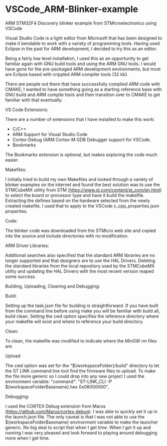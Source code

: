 # VSCode_ARM-Blinker-example

ARM STM32F4 Discovery blinker example from STMicroelectronics using VSCode

Visual Studio Code is a light editor from Microsoft that has been designed to make it bendable to work with a variety of programming tools. Having used Eclipse in the past for ARM development, I decided to try this as an editor.

Being a fairly low level installation, I used this as an opportunity to get familiar again with GNU build tools and using the ARM GNU tools. I would have gone for the pre-packaged ARM development environments, but most are Eclipse based with crippled ARM compiler tools (32 kb).

There are people out there that have successfully complied ARM code with CMAKE; I wanted to have something going as a starting  reference base with GNU build and ARM compile tools and then transition over to CMAKE to get familiar with that eventually.

VS Code Extensions:

There are a number of extensions that I have installed to make this work:
* C/C++
* ARM Support for Visual Studio Code
* Cortex-Debug (ARM Cortex-M GDB Debugger support for VSCode.
* Bookmarks

The Bookmarks extension is optional, but makes exploring the code much easier.

Makefiles:

I initially tried to build my own Makefiles and looked through a variety of blinker examples on the internet and found the best solution was to use the STMCubeMX utility from STM (https://www.st.com/content/st_com/en.html) to select the board or processor type and have it build the makefile. Extracting the defines based on the hardware selected from the newly created makefile, I used that to apply to the VSCode c_cpp_properties.json properties. 

Code:

The blinker code was downloaded from the STMicro web site and copied into the source and include directories with no modification.


ARM Driver Libraries:

Additional searches also specified that the standard ARM libraries are no longer supported and that designers are to use the HAL Drivers. Deleting the standard libraries from the local repository used by the STMCubeMX utility and updating the HAL Drivers with the most recent version reaped some success.

Building, Uploading, Cleaning and Debugging: 

Build:

Setting up the task.json file for building is straightforward. If you have built from the command line before using make you will be familiar with build all, build clean. Setting the cwd option specifies the reference directory where your makefile will exist and where to reference your build directory.

Clean:

To clean, the makefile was modified to indicate where the MinGW rm files are.

Upload:

The cwd option was set for the "${workspaceFolder}/build" directory to let the ST LINK command line tool find the firmware files to upload. To make the file more generic so I could drop into any new project I used the environment variable: 
      "command": "ST-LINK_CLI -P ${workspaceFolderBasename}.hex 0x08000000",

Debugging:

I used the CORTEX Debug extension from Marus (https://github.com/Marus/cortex-debug). I was able to quickly set it up in the launch.json file. The only caveat is that I was not able to use the ${workspaceFolderBasename} environment variable to make the launcher generic. No big deal to script that when I get time. When I got it up and running I was very pleased and look forward to playing around debugging more when I get time.


